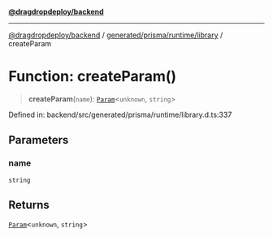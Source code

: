 [**@dragdropdeploy/backend**](../../../../../README.md)

***

[@dragdropdeploy/backend](../../../../../README.md) / [generated/prisma/runtime/library](../README.md) / createParam

# Function: createParam()

> **createParam**(`name`): [`Param`](../type-aliases/Param.md)\<`unknown`, `string`\>

Defined in: backend/src/generated/prisma/runtime/library.d.ts:337

## Parameters

### name

`string`

## Returns

[`Param`](../type-aliases/Param.md)\<`unknown`, `string`\>
